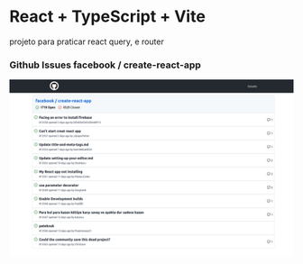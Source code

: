 # React + TypeScript + Vite

projeto para praticar react query, e router

### Github Issues facebook / create-react-app
![alt text](image.png)
